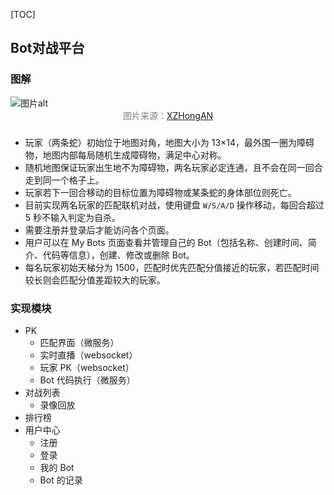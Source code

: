 [TOC]

## Bot对战平台

### 图解

<img src="https://ice2604-navi.github.io/asssets/botbattle.jpg" alt="图片alt" title="图片title">

<center><font color=gray>图片来源：<a href="https://gitee.com/XZHongAN/king-of-bots" alt="图片alt" title="图片title">XZHongAN</a> </font></center>


### 
- 玩家（两条蛇）初始位于地图对角，地图大小为 13×14，最外围一圈为障碍物，地图内部每局随机生成障碍物，满足中心对称。
- 随机地图保证玩家出生地不为障碍物，两名玩家必定连通，且不会在同一回合走到同一个格子上。
- 玩家若下一回合移动的目标位置为障碍物或某条蛇的身体部位则死亡。
- 目前实现两名玩家的匹配联机对战，使用键盘 `W/S/A/D` 操作移动，每回合超过 5 秒不输入判定为自杀。
- 需要注册并登录后才能访问各个页面。
- 用户可以在 My Bots 页面查看并管理自己的 Bot（包括名称、创建时间、简介、代码等信息），创建、修改或删除 Bot。
- 每名玩家初始天梯分为 1500，匹配时优先匹配分值接近的玩家，若匹配时间较长则会匹配分值差距较大的玩家。


### 实现模块

- PK
  - 匹配界面（微服务）
  - 实时直播（websocket）
  - 玩家 PK（websocket）
  - Bot 代码执行（微服务）
- 对战列表
  - 录像回放
- 排行榜
- 用户中心
  - 注册
  - 登录
  - 我的 Bot
  - Bot 的记录

